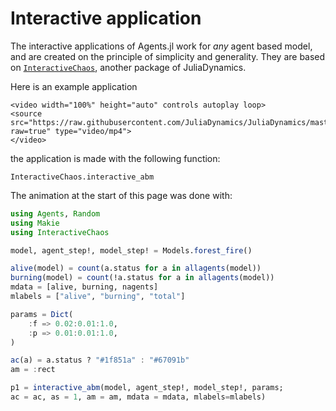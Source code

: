 # Interactive application
The interactive applications of Agents.jl work for _any_ agent based model, and are created on the principle of simplicity and generality.
They are based on [`InteractiveChaos`](https://juliadynamics.github.io/InteractiveChaos.jl/dev/), another package of JuliaDynamics.

Here is an example application

```@raw html
<video width="100%" height="auto" controls autoplay loop>
<source src="https://raw.githubusercontent.com/JuliaDynamics/JuliaDynamics/master/videos/interact/agents.mp4?raw=true" type="video/mp4">
</video>
```

the application is made with the following function:

```@docs
InteractiveChaos.interactive_abm
```

The animation at the start of this page was done with:
```julia
using Agents, Random
using Makie
using InteractiveChaos

model, agent_step!, model_step! = Models.forest_fire()

alive(model) = count(a.status for a in allagents(model))
burning(model) = count(!a.status for a in allagents(model))
mdata = [alive, burning, nagents]
mlabels = ["alive", "burning", "total"]

params = Dict(
    :f => 0.02:0.01:1.0,
    :p => 0.01:0.01:1.0,
)

ac(a) = a.status ? "#1f851a" : "#67091b"
am = :rect

p1 = interactive_abm(model, agent_step!, model_step!, params;
ac = ac, as = 1, am = am, mdata = mdata, mlabels=mlabels)
```
